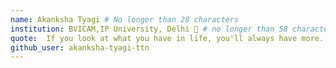 ```yaml
---
name: Akanksha Tyagi # No longer than 28 characters
institution: BVICAM,IP University, Delhi 🚩 # no longer than 58 characters
quote:  If you look at what you have in life, you'll always have more. If you look at what you don't have in life, you'll never have enough. -Oprah Winfrey  # no longer than 100 characters, avoid using quotes(") to guarantee the format remains the same.
github_user: akanksha-tyagi-ttn
---
```

